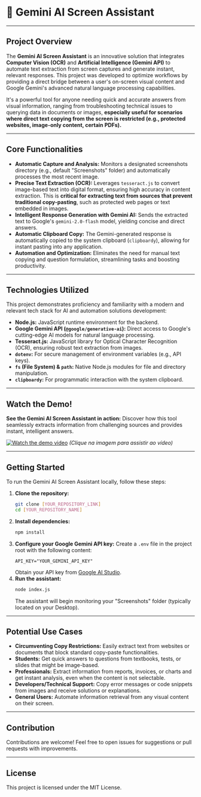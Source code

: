 # 🚀 Gemini AI Screen Assistant

---

## Project Overview

The **Gemini AI Screen Assistant** is an innovative solution that integrates **Computer Vision (OCR)** and **Artificial Intelligence (Gemini API)** to automate text extraction from screen captures and generate instant, relevant responses. This project was developed to optimize workflows by providing a direct bridge between a user's on-screen visual content and Google Gemini's advanced natural language processing capabilities.

It's a powerful tool for anyone needing quick and accurate answers from visual information, ranging from troubleshooting technical issues to querying data in documents or images, **especially useful for scenarios where direct text copying from the screen is restricted (e.g., protected websites, image-only content, certain PDFs).**

---

## Core Functionalities

* **Automatic Capture and Analysis:** Monitors a designated screenshots directory (e.g., default "Screenshots" folder) and automatically processes the most recent image.
* **Precise Text Extraction (OCR):** Leverages `tesseract.js` to convert image-based text into digital format, ensuring high accuracy in content extraction. This is **critical for extracting text from sources that prevent traditional copy-pasting**, such as protected web pages or text embedded in images.
* **Intelligent Response Generation with Gemini AI:** Sends the extracted text to Google's `gemini-2.0-flash` model, yielding concise and direct answers.
* **Automatic Clipboard Copy:** The Gemini-generated response is automatically copied to the system clipboard (`clipboardy`), allowing for instant pasting into any application.
* **Automation and Optimization:** Eliminates the need for manual text copying and question formulation, streamlining tasks and boosting productivity.

---

## Technologies Utilized

This project demonstrates proficiency and familiarity with a modern and relevant tech stack for AI and automation solutions development:

* **Node.js:** JavaScript runtime environment for the backend.
* **Google Gemini API (`@google/generative-ai`):** Direct access to Google's cutting-edge AI models for natural language processing.
* **Tesseract.js:** JavaScript library for Optical Character Recognition (OCR), ensuring robust text extraction from images.
* **`dotenv`:** For secure management of environment variables (e.g., API keys).
* **`fs` (File System) & `path`:** Native Node.js modules for file and directory manipulation.
* **`clipboardy`:** For programmatic interaction with the system clipboard.

---

## Watch the Demo!

**See the Gemini AI Screen Assistant in action:** Discover how this tool seamlessly extracts information from challenging sources and provides instant, intelligent answers.

[![Watch the demo video](https://img.youtube.com/vi/YOUR_VIDEO_ID/0.jpg)](https://www.youtube.com/watch?v=YOUR_VIDEO_ID)
*(Clique na imagem para assistir ao vídeo)*

---

## Getting Started

To run the Gemini AI Screen Assistant locally, follow these steps:

1.  **Clone the repository:**
    ```bash
    git clone [YOUR_REPOSITORY_LINK]
    cd [YOUR_REPOSITORY_NAME]
    ```
2.  **Install dependencies:**
    ```bash
    npm install
    ```
3.  **Configure your Google Gemini API key:**
    Create a `.env` file in the project root with the following content:
    ```
    API_KEY="YOUR_GEMINI_API_KEY"
    ```
    Obtain your API key from [Google AI Studio](https://aistudio.google.com/).
4.  **Run the assistant:**
    ```bash
    node index.js
    ```
    The assistant will begin monitoring your "Screenshots" folder (typically located on your Desktop).

---

## Potential Use Cases

* **Circumventing Copy Restrictions:** Easily extract text from websites or documents that block standard copy-paste functionalities.
* **Students:** Get quick answers to questions from textbooks, tests, or slides that might be image-based.
* **Professionals:** Extract information from reports, invoices, or charts and get instant analysis, even when the content is not selectable.
* **Developers/Technical Support:** Copy error messages or code snippets from images and receive solutions or explanations.
* **General Users:** Automate information retrieval from any visual content on their screen.

---

## Contribution

Contributions are welcome! Feel free to open issues for suggestions or pull requests with improvements.

---

## License

This project is licensed under the MIT License.
